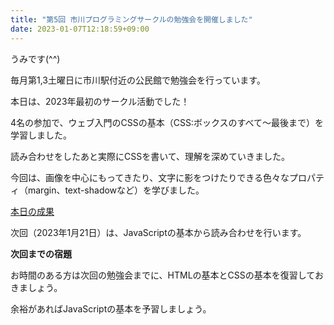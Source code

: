 ```yaml
---
title: "第5回 市川プログラミングサークルの勉強会を開催しました"
date: 2023-01-07T12:18:59+09:00
---
```


<p>うみです(^^)</p>
<p>毎月第1,3土曜日に市川駅付近の公民館で勉強会を行っています。</p>
<p>本日は、2023年最初のサークル活動でした！</p>
<p>4名の参加で、ウェブ入門のCSSの基本（CSS:ボックスのすべて〜最後まで）を学習しました。</p>
<p>読み合わせをしたあと実際にCSSを書いて、理解を深めていきました。</p>
<p>今回は、画像を中心にもってきたり、文字に影をつけたりできる色々なプロパティ（margin、text-shadowなど）を学びました。</p>
<a href="https://ichikawa-programming-circle.github.io/rensyu/umi/">本日の成果</a>
<p>次回（2023年1月21日）は、JavaScriptの基本から読み合わせを行います。</p>
<p></p>
<p><strong>次回までの宿題</strong></p>
<p>お時間のある方は次回の勉強会までに、HTMLの基本とCSSの基本を復習しておきましょう。</p>
<p>余裕があればJavaScriptの基本を予習しましょう。</p>
